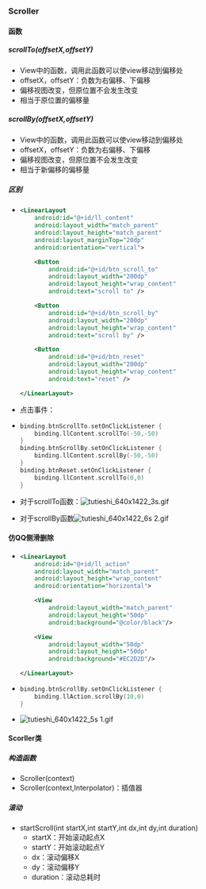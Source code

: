 ### Scroller

#### 函数

##### scrollTo(offsetX,offsetY)

- View中的函数，调用此函数可以使view移动到偏移处
- offsetX，offsetY：负数为右偏移、下偏移
- 偏移视图改变，但原位置不会发生改变
- 相当于原位置的偏移量

##### scrollBy(offsetX,offsetY)

- View中的函数，调用此函数可以使view移动到偏移处
- offsetX，offsetY：负数为右偏移、下偏移
- 偏移视图改变，但原位置不会发生改变
- 相当于新偏移的偏移量

##### 区别

- ```xml
  <LinearLayout
      android:id="@+id/ll_content"
      android:layout_width="match_parent"
      android:layout_height="match_parent"
      android:layout_marginTop="20dp"
      android:orientation="vertical">
  
      <Button
          android:id="@+id/btn_scroll_to"
          android:layout_width="200dp"
          android:layout_height="wrap_content"
          android:text="scroll to" />
  
      <Button
          android:id="@+id/btn_scroll_by"
          android:layout_width="200dp"
          android:layout_height="wrap_content"
          android:text="scroll by" />
  
      <Button
          android:id="@+id/btn_reset"
          android:layout_width="200dp"
          android:layout_height="wrap_content"
          android:text="reset" />
  
  </LinearLayout>
  ```

- 点击事件：

- ```kotlin
  binding.btnScrollTo.setOnClickListener {
      binding.llContent.scrollTo(-50,-50)
  }
  binding.btnScrollBy.setOnClickListener {
      binding.llContent.scrollBy(-50,-50)
  }
  binding.btnReset.setOnClickListener {
      binding.llContent.scrollTo(0,0)
  }
  ```

- 对于scrollTo函数：![tutieshi_640x1422_3s.gif](https://s2.loli.net/2024/04/09/ICEUKaFMfkrx8lX.gif)

- 对于scrollBy函数![tutieshi_640x1422_6s _2_.gif](https://s2.loli.net/2024/04/09/lt4EjpbFGgPk3C5.gif)

#### 仿QQ侧滑删除

- ```xml
  <LinearLayout
      android:id="@+id/ll_action"
      android:layout_width="match_parent"
      android:layout_height="wrap_content"
      android:orientation="horizontal">
  
      <View
          android:layout_width="match_parent"
          android:layout_height="50dp"
          android:background="@color/black"/>
  
      <View
          android:layout_width="50dp"
          android:layout_height="50dp"
          android:background="#EC2D2D"/>
  
  </LinearLayout>
  ```

- ```kotlin
  binding.btnScrollBy.setOnClickListener {
      binding.llAction.scrollBy(10,0)
  }
  ```

- ![tutieshi_640x1422_5s _1_.gif](https://s2.loli.net/2024/04/09/AsH3Rjb9KZw6B8f.gif)

#### Scorller类

##### 构造函数

- Scroller(context)
- Scroller(context,Interpolator)：插值器

##### 滚动

- startScroll(int startX,int startY,int dx,int dy,int duration)
  - startX：开始滚动起点X
  - startY：开始滚动起点Y
  - dx：滚动偏移X
  - dy：滚动偏移Y
  - duration：滚动总耗时